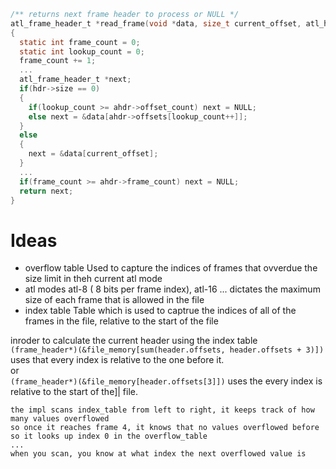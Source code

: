 ```c
/** returns next frame header to process or NULL */
atl_frame_header_t *read_frame(void *data, size_t current_offset, atl_header_t *ahdr, atl_frame_header_t *hdr)
{
  static int frame_count = 0;
  static int lookup_count = 0;
  frame_count += 1;
  ...
  atl_frame_header_t *next;
  if(hdr->size == 0)
  {
    if(lookup_count >= ahdr->offset_count) next = NULL;
    else next = &data[ahdr->offsets[lookup_count++]];
  }
  else
  {
    next = &data[current_offset];
  }
  ...
  if(frame_count >= ahdr->frame_count) next = NULL;
  return next;
}
```



# Ideas
- overflow table
Used to capture the indices of frames that ovverdue the size limit in theh current atl mode
- atl modes
atl-8 ( 8 bits per frame index), atl-16 ...
dictates the maximum size of each frame that is allowed in  the file
- index table
Table which is used to captrue the indices of all of the frames in the file, relative to the start of the file


inroder to calculate the current header using the index table
`(frame_header*)(&file_memory[sum(header.offsets, header.offsets + 3)])` uses that every index is relative to the one before it.<br>
or<br>
`(frame_header*)(&file_memory[header.offsets[3]])` uses the every index is relative to the start of the]| file.<br>



```
the impl scans index_table from left to right, it keeps track of how many values overflowed
so once it reaches frame 4, it knows that no values overflowed before so it looks up index 0 in the overflow_table
...
when you scan, you know at what index the next overflowed value is
```
